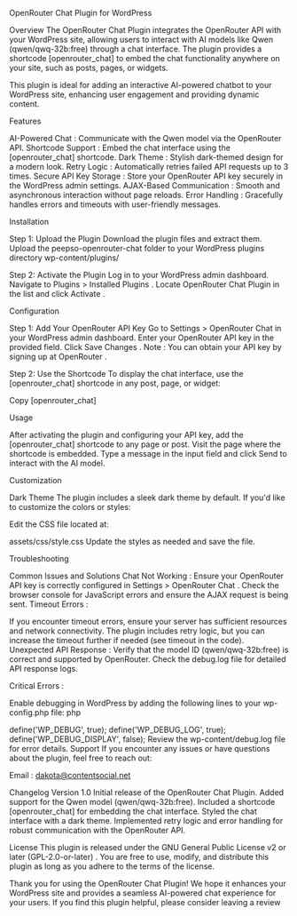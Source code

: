 OpenRouter Chat Plugin for WordPress

Overview
The OpenRouter Chat Plugin integrates the OpenRouter API with your WordPress site, 
allowing users to interact with AI models like Qwen (qwen/qwq-32b:free) through a chat interface. 
The plugin provides a shortcode [openrouter_chat] to embed the chat functionality 
anywhere on your site, such as posts, pages, or widgets.

This plugin is ideal for adding an interactive AI-powered chatbot to your WordPress site, 
enhancing user engagement and providing dynamic content.

Features

AI-Powered Chat : Communicate with the Qwen model via the OpenRouter API.
Shortcode Support : Embed the chat interface using the [openrouter_chat] shortcode.
Dark Theme : Stylish dark-themed design for a modern look.
Retry Logic : Automatically retries failed API requests up to 3 times.
Secure API Key Storage : Store your OpenRouter API key securely in the WordPress admin settings.
AJAX-Based Communication : Smooth and asynchronous interaction without page reloads.
Error Handling : Gracefully handles errors and timeouts with user-friendly messages.

Installation

Step 1: Upload the Plugin
Download the plugin files and extract them.
Upload the peepso-openrouter-chat folder to your WordPress plugins directory
wp-content/plugins/

Step 2: Activate the Plugin
Log in to your WordPress admin dashboard.
Navigate to Plugins > Installed Plugins .
Locate OpenRouter Chat Plugin in the list and click Activate .

Configuration

Step 1: Add Your OpenRouter API Key
Go to Settings > OpenRouter Chat in your WordPress admin dashboard.
Enter your OpenRouter API key in the provided field.
Click Save Changes .
Note : You can obtain your API key by signing up at OpenRouter . 

Step 2: Use the Shortcode
To display the chat interface, use the [openrouter_chat] shortcode in any post, page, or widget:


Copy
[openrouter_chat]

Usage

After activating the plugin and configuring your API key, add the [openrouter_chat] shortcode to any page or post.
Visit the page where the shortcode is embedded.
Type a message in the input field and click Send to interact with the AI model.

Customization

Dark Theme
The plugin includes a sleek dark theme by default. If you'd like to customize the colors or styles:

Edit the CSS file located at:

assets/css/style.css
Update the styles as needed and save the file.

Troubleshooting

Common Issues and Solutions
Chat Not Working :
Ensure your OpenRouter API key is correctly configured in Settings > OpenRouter Chat .
Check the browser console for JavaScript errors and ensure the AJAX request is being sent.
Timeout Errors :

If you encounter timeout errors, ensure your server has sufficient resources and network connectivity.
The plugin includes retry logic, but you can increase the timeout further if needed (see timeout in the code).
Unexpected API Response :
Verify that the model ID (qwen/qwq-32b:free) is correct and supported by OpenRouter.
Check the debug.log file for detailed API response logs.

Critical Errors :

Enable debugging in WordPress by adding the following lines to your wp-config.php file:
php

define('WP_DEBUG', true);
define('WP_DEBUG_LOG', true);
define('WP_DEBUG_DISPLAY', false);
Review the wp-content/debug.log file for error details.
Support
If you encounter any issues or have questions about the plugin, feel free to reach out:


Email : dakota@contentsocial.net

Changelog
Version 1.0
Initial release of the OpenRouter Chat Plugin.
Added support for the Qwen model (qwen/qwq-32b:free).
Included a shortcode [openrouter_chat] for embedding the chat interface.
Styled the chat interface with a dark theme.
Implemented retry logic and error handling for robust communication with the OpenRouter API.

License
This plugin is released under the GNU General Public License v2 or later (GPL-2.0-or-later) . 
You are free to use, modify, and distribute this plugin as long as you adhere to the terms of the license.

Thank you for using the OpenRouter Chat Plugin! We hope it enhances your WordPress site and provides a seamless 
AI-powered chat experience for your users. If you find this plugin helpful, please consider leaving a review

